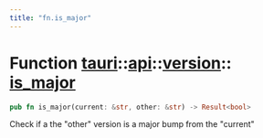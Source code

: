 ```yaml
---
title: "fn.is_major"
---
```


# Function [tauri](/docs/api/rust/tauri/../../index.html)::​[api](/docs/api/rust/tauri/../index.html)::​[version](/docs/api/rust/tauri/index.html)::​[is_major](/docs/api/rust/tauri/)

```rs
pub fn is_major(current: &str, other: &str) -> Result<bool>
```

Check if a the "other" version is a major bump from the "current"
